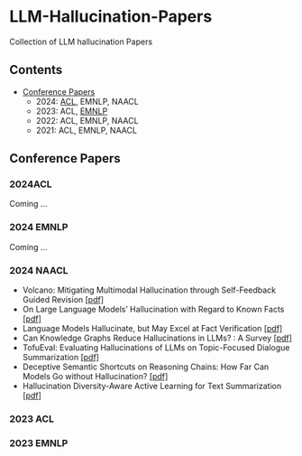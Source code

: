 # LLM-Hallucination-Papers
Collection of LLM hallucination Papers

## Contents
- [Conference Papers](#conference-papers)
	- 2024: [ACL](#acl), EMNLP, NAACL
	- 2023: ACL, [EMNLP](#2023-emnlp)
	- 2022: ACL, EMNLP, NAACL
	- 2021: ACL, EMNLP, NAACL

## Conference Papers

### 2024ACL
Coming ...
### 2024 EMNLP
Coming ...
### 2024 NAACL
- Volcano: Mitigating Multimodal Hallucination through Self-Feedback Guided Revision [[pdf]](https://aclanthology.org/2024.naacl-long.23/)
- On Large Language Models’ Hallucination with Regard to Known Facts [[pdf]](https://aclanthology.org/2024.naacl-long.60/)
- Language Models Hallucinate, but May Excel at Fact Verification [[pdf]](https://aclanthology.org/2024.naacl-long.62/)
- Can Knowledge Graphs Reduce Hallucinations in  LLMs? : A Survey [[pdf]](https://aclanthology.org/2024.naacl-long.219/)
- TofuEval: Evaluating Hallucinations of  LLMs on Topic-Focused Dialogue Summarization [[pdf]](https://aclanthology.org/2024.naacl-long.251/)
- Deceptive Semantic Shortcuts on Reasoning Chains: How Far Can Models Go without Hallucination? [[pdf]](https://aclanthology.org/2024.naacl-long.424/)
- Hallucination Diversity-Aware Active Learning for Text Summarization [[pdf]](https://aclanthology.org/2024.naacl-long.479/)

### 2023 ACL

### 2023 EMNLP

<!--stackedit_data:
eyJoaXN0b3J5IjpbMTM3MDQzNjA3MCwyODUzMjU4MzAsLTg5Mz
kwOTIxMiwzNDMxODIxMTYsLTEwNDA0NjM3MDgsLTEwNDA0NjM3
MDgsNjUxNDA2NTksMTIwMzczMTEyMiwyMDM2NDA4MTAsNzI5Nj
c0ODQwLC04ODcyMTUyNDAsMjA5NDI4NzAxNiwtOTUzNTc2NTAy
LC02NjY0MDM3MzMsOTI3Nzk3MTE4LDIxMjAwNDIxNTAsLTUxMT
c3ODY0OSwyMDQ5OTIxNDkzLC00ODA3ODk5NzIsLTExMTg1OTcy
OTZdfQ==
-->